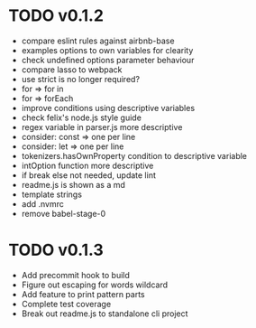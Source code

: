 # TODO v0.1.2
- compare eslint rules against airbnb-base
- examples options to own variables for clearity
- check undefined options parameter behaviour
- compare lasso to webpack
- use strict is no longer required?
- for => for in
- for => forEach
- improve conditions using descriptive variables
- check felix's node.js style guide
- regex variable in parser.js more descriptive
- consider: const => one per line
- consider: let => one per line
- tokenizers.hasOwnProperty condition to descriptive variable
- intOption function more descriptive
- if break else not needed, update lint
- readme.js is shown as a md
- template strings
- add .nvmrc
- remove babel-stage-0

# TODO v0.1.3
- Add precommit hook to build
- Figure out escaping for words wildcard
- Add feature to print pattern parts
- Complete test coverage
- Break out readme.js to standalone cli project
